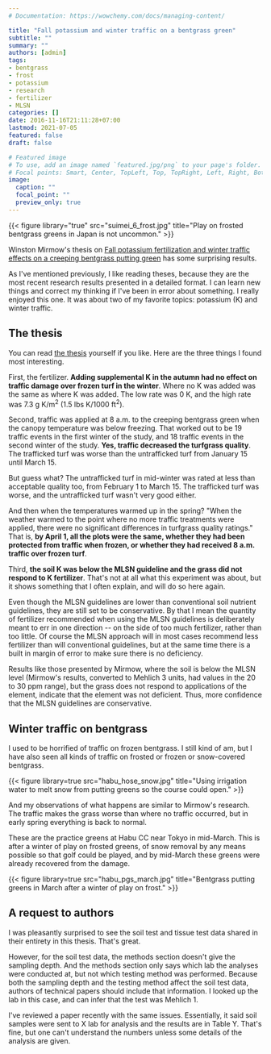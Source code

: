 ```yaml
---
# Documentation: https://wowchemy.com/docs/managing-content/

title: "Fall potassium and winter traffic on a bentgrass green"
subtitle: ""
summary: ""
authors: [admin]
tags: 
- bentgrass
- frost
- potassium
- research
- fertilizer
- MLSN
categories: []
date: 2016-11-16T21:11:28+07:00
lastmod: 2021-07-05
featured: false
draft: false

# Featured image
# To use, add an image named `featured.jpg/png` to your page's folder.
# Focal points: Smart, Center, TopLeft, Top, TopRight, Left, Right, BottomLeft, Bottom, BottomRight.
image:
  caption: ""
  focal_point: ""
  preview_only: true
---
```


{{< figure library="true" src="suimei_6_frost.jpg" title="Play on frosted bentgrass greens in Japan is not uncommon." >}}

Winston Mirmow's thesis on [Fall potassium fertilization and winter traffic effects on a creeping bentgrass putting green](http://tigerprints.clemson.edu/all_theses/2452/) has some surprising results.

As I've mentioned previously, I like reading theses, because they are the most recent research results presented in a detailed format. I can learn new things and correct my thinking if I've been in error about something. I really enjoyed this one. It was about two of my favorite topics: potassium (K) and winter traffic.

## The thesis

You can read [the thesis](http://tigerprints.clemson.edu/all_theses/2452/) yourself if you like. Here are the three things I found most interesting.

First, the fertilizer. **Adding supplemental K in the autumn had no effect on traffic damage over frozen turf in the winter**. Where no K was added was the same as where K was added. The low rate was 0 K, and the high rate was 7.3 g K/m<sup>2</sup> (1.5 lbs K/1000 ft<sup>2</sup>). 

Second, traffic was applied at 8 a.m. to the creeping bentgrass green when the canopy temperature was below freezing. That worked out to be 19 traffic events in the first winter of the study, and 18 traffic events in the second winter of the study. **Yes, traffic decreased the turfgrass quality**. The trafficked turf was worse than the untrafficked turf from January 15 until March 15.

But guess what? The untrafficked turf in mid-winter was rated at less than acceptable quality too, from February 1 to March 15. The trafficked turf was worse, and the untrafficked turf wasn't very good either.

And then when the temperatures warmed up in the spring? "When the weather warmed to the point where no more traffic treatments
were applied, there were no significant differences in turfgrass quality ratings." That is, **by April 1, all the plots were the same, whether they had been protected from traffic when frozen, or whether they had received 8 a.m. traffic over frozen turf**.

Third, **the soil K was below the MLSN guideline and the grass did not respond to K fertilizer**. That's not at all what this experiment was about, but it shows something that I often explain, and will do so here again. 

Even though the MLSN guidelines are lower than conventional soil nutrient guidelines, they are still set to be conservative. By that I mean the quantity of fertilizer recommended when using the MLSN guidelines is deliberately meant to err in one direction -- on the side of too much fertilizer, rather than too little. Of course the MLSN approach will in most cases recommend less fertilizer than will conventional guidelines, but at the same time there is a built in margin of error to make sure there is no deficiency. 

Results like those presented by Mirmow, where the soil is below the MLSN level (Mirmow's results, converted to Mehlich 3 units, had values in the 20 to 30 ppm range), but the grass does not respond to applications of the element, indicate that the element was not deficient. Thus, more confidence that the MLSN guidelines are conservative.

## Winter traffic on bentgrass

I used to be horrified of traffic on frozen bentgrass. I still kind of am, but I have also seen all kinds of traffic on frosted or frozen or snow-covered bentgrass. 

{{< figure library=true src="habu_hose_snow.jpg" title="Using irrigation water to melt snow from putting greens so the course could open." >}}

And my observations of what happens are similar to Mirmow's research. The traffic makes the grass worse than where no traffic occurred, but in early spring everything is back to normal.

These are the practice greens at Habu CC near Tokyo in mid-March. This is after a winter of play on frosted greens, of snow removal by any means possible so that golf could be played, and by mid-March these greens were already recovered from the damage.


{{< figure library=true src="habu_pgs_march.jpg" title="Bentgrass putting greens in March after a winter of play on frost." >}}

## A request to authors

I was pleasantly surprised to see the soil test and tissue test data shared in their entirety in this thesis. That's great. 

However, for the soil test data, the methods section doesn't give the sampling depth. And the methods section only says which lab the analyses were conducted at, but not which testing method was performed. Because both the sampling depth and the testing method affect the soil test data, authors of technical papers should include that information. I looked up the lab in this case, and can infer that the test was Mehlich 1.

I've reviewed a paper recently with the same issues. Essentially, it said soil samples were sent to X lab for analysis and the results are in Table Y. That's fine, but one can't understand the numbers unless some details of the analysis are given. 
